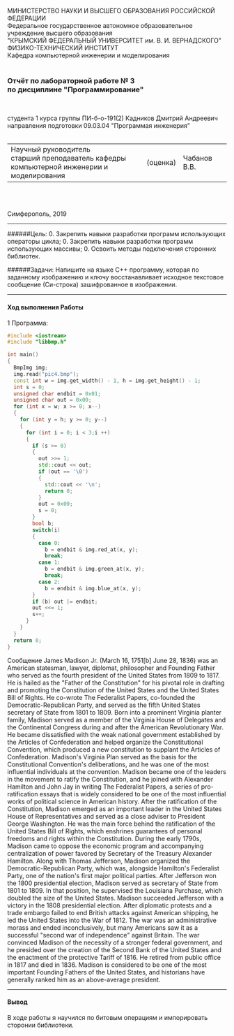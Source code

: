 МИНИСТЕРСТВО НАУКИ  И ВЫСШЕГО ОБРАЗОВАНИЯ РОССИЙСКОЙ ФЕДЕРАЦИИ  
Федеральное государственное автономное образовательное учреждение высшего образования  
"КРЫМСКИЙ ФЕДЕРАЛЬНЫЙ УНИВЕРСИТЕТ им. В. И. ВЕРНАДСКОГО"  
ФИЗИКО-ТЕХНИЧЕСКИЙ ИНСТИТУТ  
Кафедра компьютерной инженерии и моделирования
<br/><br/>

### Отчёт по лабораторной работе № 3<br/> по дисциплине "Программирование"
<br/>

студента 1 курса группы ПИ-б-о-191(2) 
Кадников Дмитрий Андреевич
направления подготовки 09.03.04 "Программая инженерия"  
<br/>

<table>
<tr><td>Научный руководитель<br/> старший преподаватель кафедры<br/> компьютерной инженерии и моделирования</td>
<td>(оценка)</td>
<td>Чабанов В.В.</td>
</tr>
</table>
<br/><br/>

Симферополь, 2019
***
######Цель:
0. Закрепить навыки разработки программ использующих операторы цикла;
0. Закрепить навыки разработки программ использующих массивы;
0. Освоить методы подключения сторонних библиотек.

######Задачи:
Напишите на языке С++ программу, которая по заданному изображению и ключу восстанавливает исходное текстовое сообщение (Си-строка) зашифрованное в изображении.

***
#### Ход выполнения Работы
1 Программа:

```C++
#include <iostream>
#include "libbmp.h"

int main()
{
  BmpImg img;
  img.read("pic4.bmp");
  const int w = img.get_width() - 1, h = img.get_height() - 1;
  int s = 0;
  unsigned char endbit = 0x01;
  unsigned char out = 0x00;
  for (int x = w; x >= 0; x--)
  {
    for (int y = h; y >= 0; y--)
    {
      for (int i = 0; i < 3;i ++)
      {
        if (s >= 8)
        {
          out >>= 1;
          std::cout << out;
          if (out == '\0')
          { 
            std::cout << '\n';
            return 0;
          }
          out = 0x00;
          s = 0;
        }
        bool b;
        switch(i)
        {
          case 0:
            b = endbit & img.red_at(x, y);
            break;
          case 1:
            b = endbit & img.green_at(x, y);
            break;
          case 2:
            b = endbit & img.blue_at(x, y);
        }
        if (b) out |= endbit;
        out <<= 1;
        s++;
      }
    }
  }
  return 0;
}
```

Сообщение
James Madison Jr. (March 16, 1751[b]  June 28, 1836) was an American statesman, lawyer, diplomat, philosopher and Founding Father who served as the fourth president of the United States from 1809 to 1817. He is hailed as the "Father of the Constitution" for his pivotal role in drafting and promoting the Constitution of the United States and the United States Bill of Rights. He co-wrote The Federalist Papers, co-founded the Democratic-Republican Party, and served as the fifth United States secretary of State from 1801 to 1809.
Born into a prominent Virginia planter family, Madison served as a member of the Virginia House of Delegates and the Continental Congress during and after the American Revolutionary War. He became dissatisfied with the weak national government established by the Articles of Confederation and helped organize the Constitutional Convention, which produced a new constitution to supplant the Articles of Confederation. Madison's Virginia Plan served as the basis for the Constitutional Convention's deliberations, and he was one of the most influential individuals at the convention. Madison became one of the leaders in the movement to ratify the Constitution, and he joined with Alexander Hamilton and John Jay in writing The Federalist Papers, a series of pro-ratification essays that is widely considered to be one of the most influential works of political science in American history.
After the ratification of the Constitution, Madison emerged as an important leader in the United States House of Representatives and served as a close adviser to President George Washington. He was the main force behind the ratification of the United States Bill of Rights, which enshrines guarantees of personal freedoms and rights within the Constitution. During the early 1790s, Madison came to oppose the economic program and accompanying centralization of power favored by Secretary of the Treasury Alexander Hamilton. Along with Thomas Jefferson, Madison organized the Democratic-Republican Party, which was, alongside Hamilton's Federalist Party, one of the nation's first major political parties. After Jefferson won the 1800 presidential election, Madison served as secretary of State from 1801 to 1809. In that position, he supervised the Louisiana Purchase, which doubled the size of the United States.
Madison succeeded Jefferson with a victory in the 1808 presidential election. After diplomatic protests and a trade embargo failed to end British attacks against American shipping, he led the United States into the War of 1812. The war was an administrative morass and ended inconclusively, but many Americans saw it as a successful "second war of independence" against Britain. The war convinced Madison of the necessity of a stronger federal government, and he presided over the creation of the Second Bank of the United States and the enactment of the protective Tariff of 1816. He retired from public office in 1817 and died in 1836. Madison is considered to be one of the most important Founding Fathers of the United States, and historians have generally ranked him as an above-average president.


***
#### Вывод
В ходе работы я научился по битовым операциям и импорировать сторонии библиотеки.
